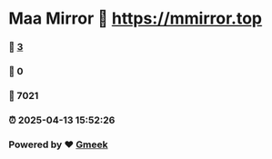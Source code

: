 # Maa Mirror :link: https://mmirror.top 
### :page_facing_up: [3](https://mmirror.top/tag.html) 
### :speech_balloon: 0 
### :hibiscus: 7021 
### :alarm_clock: 2025-04-13 15:52:26 
### Powered by :heart: [Gmeek](https://github.com/Meekdai/Gmeek)
